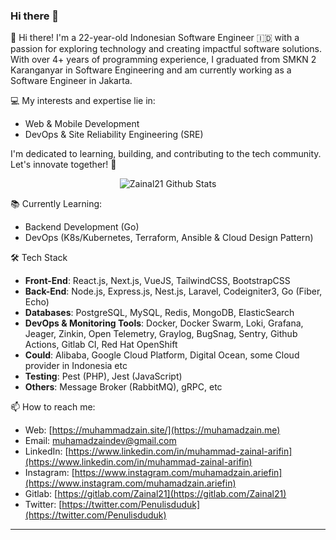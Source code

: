 ### Hi there 👋

👋 Hi there! I'm a 22-year-old Indonesian Software Engineer 🇮🇩 with a passion for exploring technology and creating impactful software solutions. With over 4+ years of programming experience, I graduated from SMKN 2 Karanganyar in Software Engineering and am currently working as a Software Engineer in Jakarta.

💻 My interests and expertise lie in:

- Web & Mobile Development
- DevOps & Site Reliability Engineering (SRE)

I'm dedicated to learning, building, and contributing to the tech community. Let's innovate together! 🚀

<div align="center">
  <img src="https://github-readme-stats.vercel.app/api?username=zainal21&show_icons=true&theme=dracula" alt="Zainal21 Github Stats">
</div>

 📚 Currently Learning:
- Backend Development (Go)
- DevOps (K8s/Kubernetes, Terraform, Ansible & Cloud Design Pattern)

🛠 Tech Stack
- **Front-End**: React.js, Next.js, VueJS, TailwindCSS, BootstrapCSS
- **Back-End**: Node.js, Express.js, Nest.js, Laravel, Codeigniter3, Go (Fiber, Echo)
- **Databases**: PostgreSQL, MySQL, Redis, MongoDB, ElasticSearch
- **DevOps & Monitoring Tools**: Docker, Docker Swarm, Loki, Grafana, Jeager, Zinkin, Open Telemetry, Graylog, BugSnag, Sentry, Github Actions, Gitlab CI, Red Hat OpenShift
- **Could**: Alibaba, Google Cloud Platform, Digital Ocean, some Cloud provider in Indonesia etc
- **Testing**: Pest (PHP), Jest (JavaScript)
- **Others**: Message Broker (RabbitMQ), gRPC, etc


📫 How to reach me:
- Web: [https://muhammadzain.site/](https://muhamadzain.me)
- Email: [muhamadzaindev@gmail.com](mailto:muhamadzaindev@gmail.com)
- LinkedIn: [https://www.linkedin.com/in/muhammad-zainal-arifin](https://www.linkedin.com/in/muhammad-zainal-arifin)
- Instagram: [https://www.instagram.com/muhamadzain.ariefin](https://www.instagram.com/muhamadzain.ariefin)
- Gitlab: [https://gitlab.com/Zainal21](https://gitlab.com/Zainal21)
- Twitter: [https://twitter.com/Penulisduduk](https://twitter.com/Penulisduduk)

---

